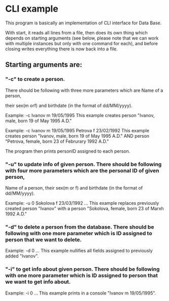 ﻿# СLI example
    
This program is basically an implementation of CLI interface for Data Base.

With start, it reads all lines from a file, then does its own thing which depends on starting arguments (see below, please note that we can work with multiple instances but only with one command for each), and before closing writes everything there is now back into a file.

## Starting arguments are:

### "-c" to create a person. 
There should be following with three more parameters which are Name of a person, 

their sex(m orf) and birthdate (in the format of dd/MM/yyyy).

Example: -c Ivanov m 19/05/1995
This example creates person "Ivanov, male, born 19 of May 1995 A.D."

Example: -c Ivanov m 19/05/1995 Petrova f 23/02/1992
This example creates person "Ivanov, male, born 19 of May 1995 A.D." AND person "Petrova, female, born 23 of Februrary 1992 A.D."

The program then prints personID assigned to each person.


### "-u" to update info of given person. There should be following with four more parameters which are the personal ID of given person,

 Name of a person, their sex(m or f) and birthdate (in the format of dd/MM/yyyy).

Example: -u 0 Sokolova f 23/03/1992 ... 
This example replaces previously created person "Ivanov" with a person "Sokolova, female, born 23 of Marxh 1992 A.D."



### "-d" to delete a person from the database. There should be following with one more parameter which is ID assigned to person that we want to delete.

Example: -d 0 ...
This example nullifies all fields assigned to previously added "Ivanov".



### "-i" to get info about given person. There should be following with one more parameter which is ID assigned to person that we want to get info about.

Example: -i 0 ...
This example prints in a console "Ivanov m 19/05/1995".
